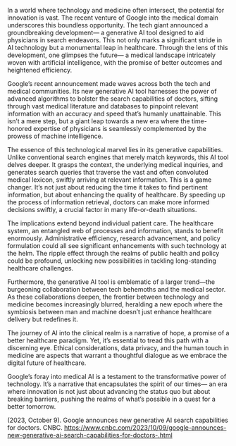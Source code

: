 In a world where technology and medicine often intersect, the potential for innovation is vast. The recent venture of Google into the medical domain underscores this boundless opportunity. The tech giant announced a groundbreaking development— a generative AI tool designed to aid physicians in search endeavors. This not only marks a significant stride in AI technology but a monumental leap in healthcare. Through the lens of this development, one glimpses the future— a medical landscape intricately woven with artificial intelligence, with the promise of better outcomes and heightened efficiency.

Google’s recent announcement made waves across both the tech and medical communities. Its new generative AI tool harnesses the power of advanced algorithms to bolster the search capabilities of doctors, sifting through vast medical literature and databases to pinpoint relevant information with an accuracy and speed that’s humanly unattainable. This isn’t a mere step, but a giant leap towards a new era where the time-honored expertise of physicians is seamlessly complemented by the prowess of machine intelligence.

The essence of this technological marvel lies in its generative capabilities. Unlike conventional search engines that merely match keywords, this AI tool delves deeper. It grasps the context, the underlying medical inquiries, and generates search queries that traverse the vast and often convoluted medical lexicon, swiftly arriving at relevant information. This is a game changer. It’s not just about reducing the time it takes to find pertinent information, but about enhancing the quality of healthcare. By speeding up the process of information retrieval, doctors can make more informed decisions swiftly, a crucial factor in many life-or-death situations.

The implications extend beyond individual patient care. The healthcare system, an entangled web of processes and information, stands to benefit enormously. Administrative efficiency, research advancement, and policy formulation could all see significant enhancements with such technology at the helm. The ripple effect through the realms of public health and policy could be profound, unlocking new possibilities in tackling long-standing healthcare challenges.

Furthermore, the generative AI tool is emblematic of a larger trend—the burgeoning collaboration between tech behemoths and the medical sector. As these collaborations deepen, the frontier between technology and medicine becomes increasingly blurred, heralding a new epoch where the symbiosis between man and machine doesn’t just enhance healthcare delivery but redefines it.

The journey of AI into the clinical realm is a narrative of hope, a promise of a better healthcare paradigm. Yet, it’s essential to tread this path with a discerning eye. Ethical considerations, data privacy, and the human touch in medicine are aspects that warrant a thoughtful dialogue as we embrace the digital future of healthcare.

Google’s foray into medical AI is a testament to the transformative power of technology. It’s a narrative that encapsulates the spirit of our times— an era where innovation is not just about advancing the status quo but about breaking barriers, pushing the realms of what’s possible in a quest for a better tomorrow.

(2023, October 9). Google announces new generative AI search capabilities for doctors. CNBC. https://www.cnbc.com/2023/10/09/google-announces-new-generative-ai-search-capabilities-for-doctors-.html